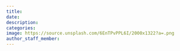 ```yaml
---
title:
date:
description:
categories:
image: https://source.unsplash.com/6EnTPvPPL6I/2000x1322?a=.png
author_staff_member:
---
```



